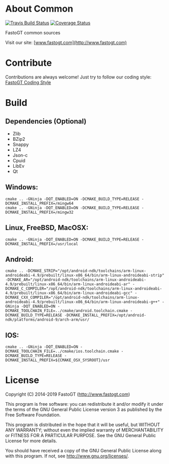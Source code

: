 About Common
===============
[![Travis Build Status](https://travis-ci.org/fastogt/common.svg?branch=master)](https://travis-ci.org/fastogt/common)
[![Coverage Status](https://coveralls.io/repos/github/fastogt/common/badge.svg?branch=master)](https://coveralls.io/github/fastogt/common?branch=master)

FastoGT common sources

Visit our site: [www.fastogt.com](http://www.fastogt.com)

Contribute
==========
Contributions are always welcome! Just try to follow our coding style: [FastoGT Coding Style](https://github.com/fastogt/fastonosql/wiki/Coding-Style)

Build
========

Dependencies (Optional)
-------
  * Zlib
  * BZip2
  * Snappy
  * LZ4
  * Json-c
  * Cpuid
  * LibEv
  * Qt

Windows:
-------
`cmake .. -GNinja -DQT_ENABLED=ON -DCMAKE_BUILD_TYPE=RELEASE -DCMAKE_INSTALL_PREFIX=/mingw64`<br>
`cmake .. -GNinja -DQT_ENABLED=ON -DCMAKE_BUILD_TYPE=RELEASE -DCMAKE_INSTALL_PREFIX=/mingw32`

Linux, FreeBSD, MacOSX:
-------
`cmake .. -GNinja -DQT_ENABLED=ON -DCMAKE_BUILD_TYPE=RELEASE -DCMAKE_INSTALL_PREFIX=/usr/local`

Android:
-------
```
cmake .. -DCMAKE_STRIP="/opt/android-ndk/toolchains/arm-linux-androideabi-4.9/prebuilt/linux-x86_64/bin/arm-linux-androideabi-strip" -DCMAKE_AR="/opt/android-ndk/toolchains/arm-linux-androideabi-4.9/prebuilt/linux-x86_64/bin/arm-linux-androideabi-ar" -DCMAKE_C_COMPILER="/opt/android-ndk/toolchains/arm-linux-androideabi-4.9/prebuilt/linux-x86_64/bin/arm-linux-androideabi-gcc" -DCMAKE_CXX_COMPILER="/opt/android-ndk/toolchains/arm-linux-androideabi-4.9/prebuilt/linux-x86_64/bin/arm-linux-androideabi-g++" -GNinja -DQT_ENABLED=ON -DCMAKE_TOOLCHAIN_FILE=../cmake/android.toolchain.cmake -DCMAKE_BUILD_TYPE=RELEASE -DCMAKE_INSTALL_PREFIX=/opt/android-ndk/platforms/android-9/arch-arm/usr/
```

IOS:
-------
```
cmake .. -GNinja -DQT_ENABLED=ON -DCMAKE_TOOLCHAIN_FILE=../cmake/ios.toolchain.cmake -DCMAKE_BUILD_TYPE=RELEASE -DCMAKE_INSTALL_PREFIX=${CMAKE_OSX_SYSROOT}/usr
```

License
=======

Copyright (C) 2014-2019 FastoGT (http://www.fastogt.com)

This program is free software: you can redistribute it and/or modify
it under the terms of the GNU General Public License version 3 as 
published by the Free Software Foundation.

This program is distributed in the hope that it will be useful,
but WITHOUT ANY WARRANTY; without even the implied warranty of
MERCHANTABILITY or FITNESS FOR A PARTICULAR PURPOSE.  See the
GNU General Public License for more details.

You should have received a copy of the GNU General Public License
along with this program. If not, see <http://www.gnu.org/licenses/>.
